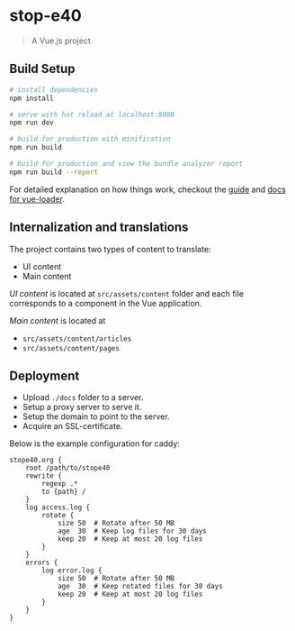 # stop-e40

> A Vue.js project

## Build Setup

``` bash
# install dependencies
npm install

# serve with hot reload at localhost:8080
npm run dev

# build for production with minification
npm run build

# build for production and view the bundle analyzer report
npm run build --report
```

For detailed explanation on how things work, checkout the [guide](http://vuejs-templates.github.io/webpack/) and [docs for vue-loader](http://vuejs.github.io/vue-loader).

## Internalization and translations

The project contains two types of content to translate:

* UI content
* Main content

*UI content* is located at `src/assets/content` folder and each file corresponds to a component in the Vue application.

*Main content* is located at

* `src/assets/content/articles`
* `src/assets/content/pages`

## Deployment

- Upload `./docs` folder to a server.
- Setup a proxy server to serve it.
- Setup the domain to point to the server.
- Acquire an SSL-certificate.

Below is the example configuration for caddy:

```
stope40.org {
    root /path/to/stope40
    rewrite {
        regexp .*
        to {path} /
    }
    log access.log {
        rotate {
            size 50  # Rotate after 50 MB
            age  30  # Keep log files for 30 days
            keep 20  # Keep at most 20 log files
        }
    }
    errors {
        log error.log {
            size 50  # Rotate after 50 MB
            age  30  # Keep rotated files for 30 days
            keep 20  # Keep at most 20 log files
        }
    }
}
```